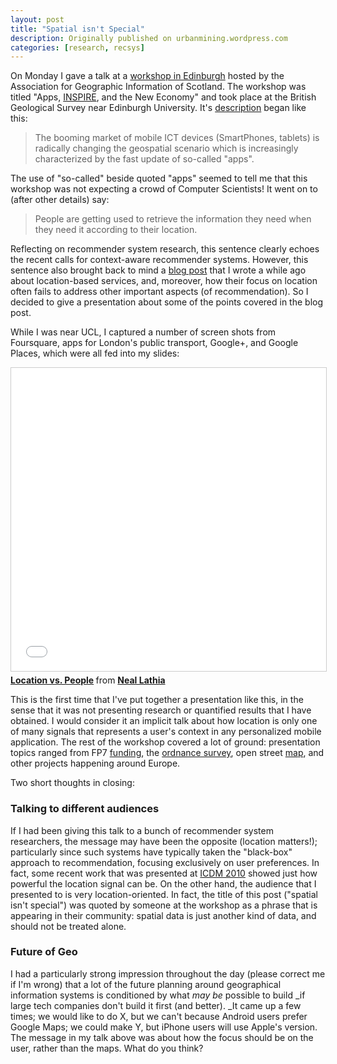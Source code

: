 ```yaml
---
layout: post
title: "Spatial isn't Special"
description: Originally published on urbanmining.wordpress.com
categories: [research, recsys]
---
```


On Monday I gave a talk at a <a href="http://www.sdimag.com/apps-inspire-and-the-new-economy-21-november.html">workshop in Edinburgh</a> hosted by the Association for Geographic Information of Scotland. The workshop was titled "Apps, <a href="http://inspire.jrc.ec.europa.eu/events/conferences/inspire_2011/?page=outline" target="_blank">INSPIRE</a>, and the New Economy" and took place at the British Geological Survey near Edinburgh University. It's <a href="http://agi.mhsoftware.com/ViewItem.html?cal_item_id=1033&amp;dtwhen=2455887" target="_blank">description</a> began like this:

> The booming market of mobile ICT devices (SmartPhones, tablets) is radically changing the geospatial scenario which is increasingly characterized by the fast update of so-called "apps".

The use of "so-called" beside quoted "apps" seemed to tell me that this workshop was not expecting a crowd of Computer Scientists! It went on to (after other details) say:

> People are getting used to retrieve the information they need when they need it according to their location.

Reflecting on recommender system research, this sentence clearly echoes the recent calls for context-aware recommender systems. However, this sentence also brought back to mind a <a href="http://urbanmining.wordpress.com/2011/06/22/whats-wrong-with-mobile-recommendations/" target="_blank">blog post</a> that I wrote a while ago about location-based services, and, moreover, how their focus on location often fails to address other important aspects (of recommendation). So I decided to give a presentation about some of the points covered in the blog post.

While I was near UCL, I captured a number of screen shots from Foursquare, apps for London's public transport, Google+, and Google Places, which were all fed into my slides:

<iframe src="//www.slideshare.net/slideshow/embed_code/key/ccFxPlHZYsutxW" width="595" height="485" frameborder="0" marginwidth="0" marginheight="0" scrolling="no" style="border:1px solid #CCC; border-width:1px; margin-bottom:5px; max-width: 100%;" allowfullscreen> </iframe> <div style="margin-bottom:5px"> <strong> <a href="//www.slideshare.net/neal.lathia/location-vs-people" title="Location vs. People" target="_blank">Location vs. People</a> </strong> from <strong><a href="https://www.slideshare.net/neal.lathia" target="_blank">Neal Lathia</a></strong> </div>

This is the first time that I've put together a presentation like this, in the sense that it was not presenting research or quantified results that I have obtained. I would consider it an implicit talk about how location is only one of many signals that represents a user's context in any personalized mobile application. The rest of the workshop covered a lot of ground: presentation topics ranged from FP7 <a href="http://cordis.europa.eu/fp7/home_en.html" target="_blank">funding</a>, the <a href="http://www.ordnancesurvey.co.uk/oswebsite/" target="_blank">ordnance survey</a>, open street <a href="http://www.openstreetmap.org/" target="_blank">map</a>, and other projects happening around Europe.

Two short thoughts in closing:

### Talking to different audiences

If I had been giving this talk to a bunch of recommender system researchers, the message may have been the opposite (location matters!); particularly since such systems have typically taken the "black-box" approach to recommendation, focusing exclusively on user preferences. In fact, some recent work that was presented at <a href="http://mobblog.cs.ucl.ac.uk/2010/10/13/rethinking-mobile-recommendations-is-it-time-to-forget-nearby-events-and-look-at-neighbourhoods/" target="_blank">ICDM 2010</a> showed just how powerful the location signal can be. On the other hand, the audience that I presented to is very location-oriented. In fact, the title of this post ("spatial isn't special") was quoted by someone at the workshop as a phrase that is appearing in their community: spatial data is just another kind of data, and should not be treated alone.

### Future of Geo

I had a particularly strong impression throughout the day (please correct me if I'm wrong) that a lot of the future planning around geographical information systems is conditioned by what _may be_ possible to build _if large tech companies don't build it first (and better). _It came up a few times; we would like to do X, but we can't because Android users prefer Google Maps; we could make Y, but iPhone users will use Apple's version. The message in my talk above was about how the focus should be on the user, rather than the maps. What do you think?
